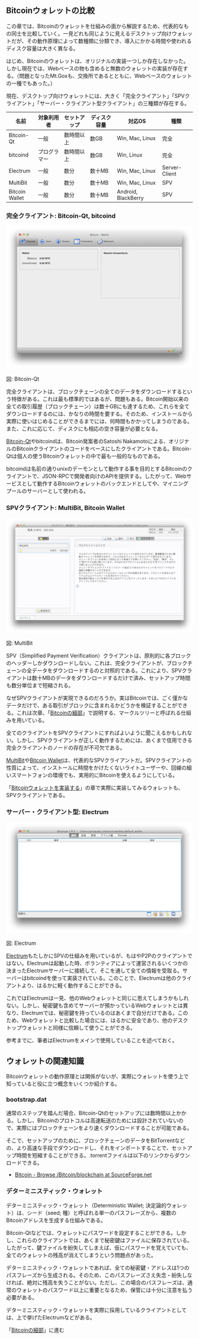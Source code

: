 ## Bitcoinウォレットの比較

この章では、Bitcoinのウォレットを仕組みの面から解説するため、代表的なもの同士を比較していく。一見どれも同じように見えるデスクトップ向けウォレットだが、その動作原理によって数種類に分類でき、導入にかかる時間や使われるディスク容量は大きく異なる。

はじめ、Bitcoinのウォレットは、オリジナルの実装一つしか存在しなかった。しかし現在では、Webベースの物も含めると無数のウォレットの実装が存在する。（問題となったMt.Goxも、交換所であるとともに、Webベースのウォレットの一種でもあった。）

現在、デスクトップ向けウォレットには、大きく「完全クライアント」「SPVクライアント」「サーバー・クライアント型クライアント」の三種類が存在する。


|名前		|対象利用者	|セットアップ	|ディスク容量	|対応OS			|種類		|
|---------------|---------------|---------------|---------------|-----------------------|---------------|
|Bitcoin-Qt	|一般		|数時間以上	|数GB		|Win, Mac, Linux	|完全		|
|bitcoind	|プログラマー	|数時間以上	|数GB		|Win, Linux		|完全		|
|Electrum	|一般		|数分		|数十MB		|Win, Mac, Linux	|Server-Client	|
|MultiBit	|一般		|数分		|数十MB		|Win, Mac, Linux	|SPV		|
|Bitcoin<br>Wallet|一般		|数分		|数十MB		|Android, BlackBerry	|SPV		|

<!--TOC-->

### 完全クライアント: Bitcoin-Qt, bitcoind
<div class="figure"><img src="res/fig_bitcoin-qt.png" alt="図: Bitcoin-Qt"><p class="caption">図: Bitcoin-Qt</p></div>

完全クライアントは、ブロックチェーンの全てのデータをダウンロードするという特徴がある。これは最も標準的ではあるが、問題もある。Bitcoin開始以来の全ての取引履歴（ブロックチェーン）は数十GBにも達するため、これらを全てダウンロードするのには、かなりの時間を要する。そのため、インストールから実際に使いはじめることができるまでには、何時間もかかってしまうのである。また、これに応じて、ディスクにも相応の空き容量が必要となる。

[Bitcoin-Qt](https://bitcoin.org/en/download)やbitcoindは、Bitcoin発案者のSatoshi Nakamotoによる、オリジナルのBitcoinクライアントのコードをベースにしたクライアントである。Bitcoin-Qtは個人の使うBitcoinウォレットの中で最も一般的なものである。

bitcoindは名前の通りunixのデーモンとして動作する事を目的とするBitcoinのクライアントで、JSON-RPCで開発者向けのAPIを提供する。したがって、Webサービスとして動作するBitcoinウォレットのバックエンドとしてや、マイニングプールのサーバーとして使われる。

<!--ADS-->

### SPVクライアント: MultiBit, Bitcoin Wallet
<div class="figure"><img src="res/fig_multibit.png" alt="図: MultiBit"><p class="caption">図: MultiBit</p></div>

SPV（Simplified Payment Verification）クライアントは、原則的に各ブロックのヘッダーしかダウンロードしない。これは、完全クライアントが、ブロックチェーンの全データをダウンロードするのと対照的である。これにより、SPVクライアントは数十MBのデータをダウンロードするだけで済み、セットアップ時間も数分単位まで短縮される。

なぜSPVクライアントが実現できるのだろうか。実はBitcoinでは、ごく僅かなデータだけで、ある取引がブロックに含まれるかどうかを検証することができる。これは次章、「[Bitcoinの細部](detail.html)」で説明する、マークルツリーと呼ばれる仕組みを用いている。

全てのクライアントをSPVクライアントにすればよいように聞こえるかもしれない。しかし、SPVクライアントが正しく動作するためには、あくまで信用できる完全クライアントのノードの存在が不可欠である。

[MultiBit](https://multibit.org/)や[Bitcoin Wallet](https://play.google.com/store/apps/details?id=de.schildbach.wallet&hl=ja)は、代表的なSPVクライアントだ。SPVクライアントの性質によって、インストールに時間をかけたくないライトユーザーや、回線の細いスマートフォンの環境でも、実用的にBitcoinを使えるようにしている。

「[Bitcoinウォレットを実装する](implement.html)」の章で実際に実装してみるウォレットも、SPVクライアントである。


### サーバー・クライアント型: Electrum 
<div class="figure"><img src="res/fig_electrum.png" alt="図: Electrum"><p class="caption">図: Electrum</p></div>

[Electrum](https://electrum.org/)もたしかにSPVの仕組みを用いているが、もはやP2Pのクライアントではない。Electrumは起動した時、ボランティアによって運営されるいくつかの決まったElectrumサーバーに接続して、そこを通して全ての情報を受取る。サーバーはbitcoindを使って実装されている。このことで、Electrumは他のクライアントより、はるかに軽く動作することができる。

これではElectrumは一見、他のWebウォレットと同じに思えてしまうかもしれない。しかし、秘密鍵も含めてサーバーが預かっているWebウォレットとは異なり、Electrumでは、秘密鍵を持っているのはあくまで自分だけである。このため、Webウォレットと比較した場合には、はるかに安全であり、他のデスクトップウォレットと同様に信頼して使うことができる。

参考までに、筆者はElectrumをメインで使用していることを述べておく。

## ウォレットの関連知識

Bitcoinウォレットの動作原理とは関係がないが、実際にウォレットを使う上で知っていると役に立つ概念をいくつか紹介する。

### bootstrap.dat
通常のステップを踏んだ場合、Bitcoin-Qtのセットアップには数時間以上かかる。しかし、Bitcoinのプロトコルは高速転送のためには設計されていないので、実際にはブロックチェーンをより速くダウンロードすることが可能である。

そこで、セットアップのために、ブロックチェーンのデータをBitTorrentなどの、より高速な手段でダウンロードし、それをインポートすることで、セットアップ時間を短縮することができる。.torrentファイルは以下のリンクからダウンロードできる。

* [Bitcoin - Browse /Bitcoin/blockchain at SourceForge.net](http://sourceforge.net/projects/bitcoin/files/Bitcoin/blockchain/)

### デターミニスティック・ウォレット

デターミニスティック・ウォレット（Deterministic Wallet; 決定論的ウォレット）は、シード（seed; 種）と呼ばれる単一のパスフレーズから、複数のBitcoinアドレスを生成する仕組みである。

Bitcoin-Qtなどでは、ウォレットにパスワードを設定することができる。しかし、これらのクライアントでは、あくまで秘密鍵はファイルに保存されている。したがって、鍵ファイルを紛失してしまえば、仮にパスワードを覚えていても、全てのウォレットの残高が消えてしまうという問題点があった。

デターミニスティック・ウォレットであれば、全ての秘密鍵・アドレスは1つのパスフレーズから生成される。そのため、このパスフレーズさえ失念・紛失しなければ、絶対に残高を失うことがない。ただし、この場合のパスフレーズは、通常のウォレットのパスワード以上に重要となるため、保管には十分に注意を払う必要がある。

デターミニスティック・ウォレットを実際に採用しているクライアントとしては、上で挙げたElectrumなどがある。

「[Bitcoinの細部](detail.html)」に進む

